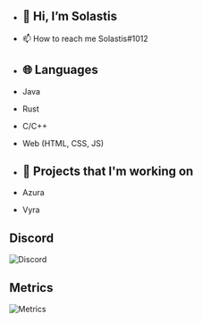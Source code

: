 - ## 👋 Hi, I’m Solastis
- 📫 How to reach me Solastis#1012

- ## 🌐 Languages
- Java 
- Rust
- C/C++
- Web (HTML, CSS, JS) 

- ## 🔭 Projects that I'm working on
- Azura
- Vyra 

## Discord
![Discord](https://discord.c99.nl/widget/theme-4/812584380303147028.png)

## Metrics
![Metrics](https://metrics.lecoq.io/Solastis?template=classic&config.timezone=Europe%2FBerlin)
